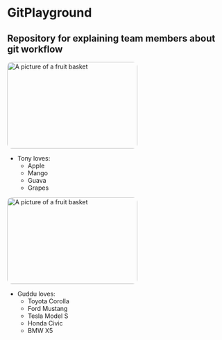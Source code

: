 # GitPlayground
## Repository for explaining team members about git workflow


<img src="https://source.unsplash.com/random/300x300/?fruit" alt="A picture of a fruit basket" width="300" height="200"  style="border-radius: 10px;">

- Tony loves:
  - Apple
  - Mango
  - Guava
  - Grapes
 

<img src="https://source.unsplash.com/random/300x300/?vehicle" alt="A picture of a fruit basket" width="300" height="200"  style="border-radius: 10px;">


- Guddu loves:
  - Toyota Corolla
  - Ford Mustang
  - Tesla Model S
  - Honda Civic
  - BMW X5
